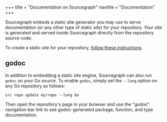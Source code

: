 +++
title = "Documentation on Sourcegraph"
navtitle = "Documentation"
+++

Sourcegraph embeds a static site generator you may use to serve documentation
(or any other type of static site) for your repository. Your site is generated and
served inside Sourcegraph directly from the repository source code.

To create a static site for your repository,
[follow these instructions](https://src.sourcegraph.com/sourcegraph/.tree/platform/apps/docs/README.md).

## godoc

In addition to embedding a static site engine, Sourcegraph can also run `godoc` on your
Go source. To enable `godoc`, simply set the `--lang` option on any Go repository as follows:

```
src repo update my/repo --lang Go
```

Then open the repository's page in your browser and use the "godoc"
navigation bar link to see godoc-generated package, function, and type
documentation.
